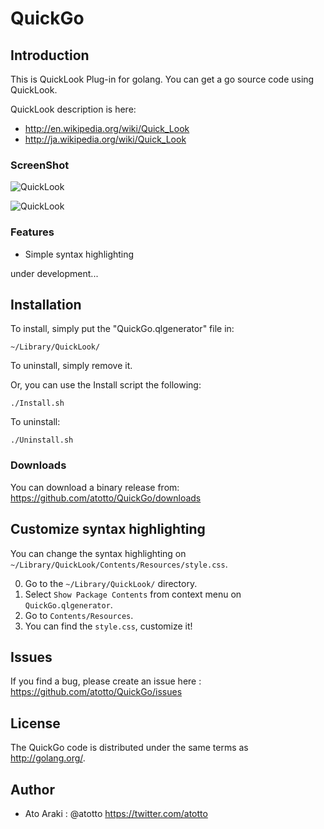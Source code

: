 # QuickGo #

## Introduction ##

This is QuickLook Plug-in for golang. You can get a go source code using QuickLook.

QuickLook description is here: 

- <http://en.wikipedia.org/wiki/Quick_Look>
- <http://ja.wikipedia.org/wiki/Quick_Look>


### ScreenShot ###

![QuickLook](http://farm9.staticflickr.com/8314/8066711594_2713cc1f40_o.png "QuickLook")

![QuickLook](http://farm9.staticflickr.com/8319/8066711459_07f2cc17d2.jpg "QuickLook")


### Features ###


- Simple syntax highlighting

under development...

## Installation ##

To install, simply put the "QuickGo.qlgenerator" file in:

	~/Library/QuickLook/

To uninstall, simply remove it.

Or, you can use the Install script the following:
    
    ./Install.sh

To uninstall:
    
    ./Uninstall.sh

### Downloads ###


You can download a binary release from: <https://github.com/atotto/QuickGo/downloads>


## Customize syntax highlighting ##

You can change the syntax highlighting on `~/Library/QuickLook/Contents/Resources/style.css`. 

0. Go to the `~/Library/QuickLook/` directory.
0. Select `Show Package Contents` from context menu on `QuickGo.qlgenerator`.
0. Go to `Contents/Resources`.
0. You can find the `style.css`, customize it!


## Issues ##

If you find a bug, please create an issue here : <https://github.com/atotto/QuickGo/issues>


## License ##


The QuickGo code is distributed under the same terms as <http://golang.org/>.



## Author ##

- Ato Araki : @atotto <https://twitter.com/atotto>


